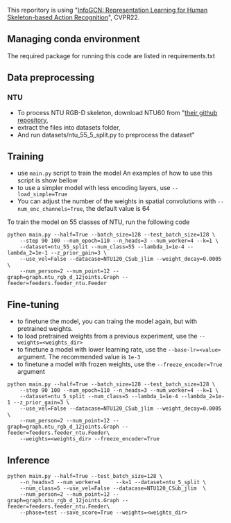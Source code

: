 This reporitory is using "[InfoGCN: Representation Learning for Human Skeleton-based Action Recognition](https://openaccess.thecvf.com/content/CVPR2022/html/Chi_InfoGCN_Representation_Learning_for_Human_Skeleton-Based_Action_Recognition_CVPR_2022_paper.html)", CVPR22. 

## Managing conda environment

The required package for running this code are listed in requirements.txt

## Data preprocessing 

### NTU
- To process NTU RGB-D skeleton, download NTU60 from "[their github repository](https://github.com/shahroudy/NTURGB-D),
- extract the files into datasets folder, 
- And run datasets/ntu_55_5_split.py to preprocess the dataset"

## Training
- use `main.py` script to train the model An examples of how to use this script is show bellow
- to use a simpler model with less encoding layers, use `--load_simple=True`
- You can adjust the number of the weights in spatial convolutions with `--num_enc_channels=True`, the default value is 64


To train the model on 55 classes of NTU, run the following code

```
python main.py --half=True --batch_size=128 --test_batch_size=128 \
    --step 90 100 --num_epoch=110 --n_heads=3 --num_worker=4 --k=1 \
    --dataset=ntu_55_split --num_class=55 --lambda_1=1e-4 --lambda_2=1e-1 --z_prior_gain=3 \
    --use_vel=False --datacase=NTU120_CSub_jlim --weight_decay=0.0005 \
    --num_person=2 --num_point=12 --graph=graph.ntu_rgb_d_12joints.Graph --feeder=feeders.feeder_ntu.Feeder
```

## Fine-tuning

- to finetune the model, you can traing the model again, but with pretrained weights.
- to load pretrained weights from a previous experiment, use the `--weights=<weights_dir>`
- to finetune a model with lower learning rate, use the `--base-lr=<value>` argument. The recommended value is `1e-3`
- to finetune a model with frozen weights, use the `--freeze_encoder=True` argument

```
python main.py --half=True --batch_size=128 --test_batch_size=128 \
    --step 90 100 --num_epoch=110 --n_heads=3 --num_worker=4 --k=1 \
    --dataset=ntu_5_split --num_class=5 --lambda_1=1e-4 --lambda_2=1e-1 --z_prior_gain=3 \
    --use_vel=False --datacase=NTU120_CSub_jlim --weight_decay=0.0005 \
    --num_person=2 --num_point=12 --graph=graph.ntu_rgb_d_12joints.Graph --feeder=feeders.feeder_ntu.Feeder\
    --weights=<weights_dir> --freeze_encoder=True
```

## Inference

```
python main.py --half=True --test_batch_size=128 \
    --n_heads=3 --num_worker=4     --k=1 --dataset=ntu_5_split \
    --num_class=5 --use_vel=False --datacase=NTU120_CSub_jlim  \
    --num_person=2 --num_point=12 --graph=graph.ntu_rgb_d_12joints.Graph --feeder=feeders.feeder_ntu.Feeder\
    --phase=test --save_score=True --weights=<weights_dir>
```
